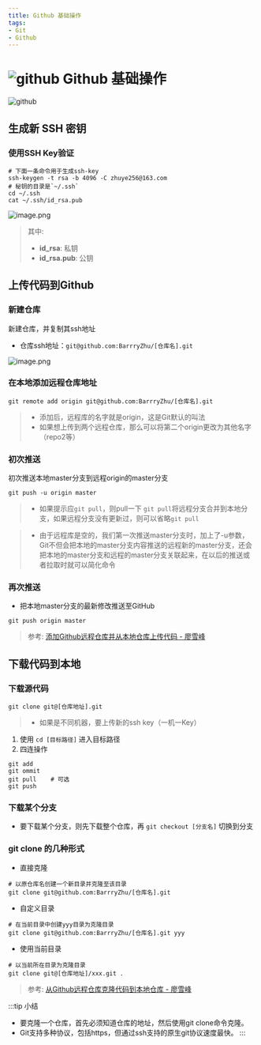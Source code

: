 ```yaml
---
title: Github 基础操作
tags:
- Git
- Github
---
```


# ![github](https://zhuye-1308301598.file.myqcloud.com/icons/github.png) Github 基础操作


![github](https://zhuye-1308301598.file.myqcloud.com/markdown/1586441919541-135a1cc1-b42b-451e-82cf-648ec5d146a4.png)

## 生成新 SSH 密钥

### 使用SSH Key验证

```shell
# 下面一条命令用于生成ssh-key
ssh-keygen -t rsa -b 4096 -C zhuye256@163.com  
# 秘钥的目录是`~/.ssh`
cd ~/.ssh
cat ~/.ssh/id_rsa.pub
```


![image.png](https://zhuye-1308301598.file.myqcloud.com/markdown/1586311071691-906fb90c-6661-42c8-8b3e-197fc0257e7e.png)


> 其中:
>
> - **id_rsa**: 私钥
> - **id_rsa.pub**: 公钥



## 上传代码到Github


### 新建仓库

新建仓库，并复制其ssh地址

- 仓库ssh地址：`git@github.com:BarrryZhu/[仓库名].git`

![image.png](https://zhuye-1308301598.file.myqcloud.com/markdown/1586311434457-a39e9a26-85f9-4f54-b6f4-b15dbf8d6e98.png)


### 在本地添加远程仓库地址


```shell
git remote add origin git@github.com:BarrryZhu/[仓库名].git
```


> - 添加后，远程库的名字就是origin，这是Git默认的叫法
> - 如果想上传到两个远程仓库，那么可以将第二个origin更改为其他名字（repo2等）

### 初次推送

初次推送本地master分支到远程origin的master分支


```shell
git push -u origin master
```


> - 如果提示应`git pull`，则pull一下
>   `git pull`将远程分支合并到本地分支，如果远程分支没有更新过，则可以省略`git pull`

> - 由于远程库是空的，我们第一次推送master分支时，加上了-u参数，Git不但会把本地的master分支内容推送的远程新的master分支，还会把本地的master分支和远程的master分支关联起来，在以后的推送或者拉取时就可以简化命令

### 再次推送


- 把本地master分支的最新修改推送至GitHub



```shell
git push origin master
```


> 参考: [添加Github远程仓库并从本地仓库上传代码 - 廖雪峰](https://www.liaoxuefeng.com/wiki/896043488029600/898732864121440)



## 下载代码到本地

### 下载源代码


```shell
git clone git@[仓库地址].git
```


> - 如果是不同机器，要上传新的ssh key（一机一Key）



1. 使用 `cd [目标路径]` 进入目标路径
1. 四连操作



```shell
git add
git ommit
git pull    # 可选
git push
```


### 下载某个分支

- 要下载某个分支，则先下载整个仓库，再 `git checkout [分支名]` 切换到分支



### git clone 的几种形式


- 直接克隆

```shell
# 以原仓库名创建一个新目录并克隆至该目录
git clone git@github.com:BarrryZhu/[仓库名].git  
```


- 自定义目录

```shell
# 在当前目录中创建yyy目录为克隆目录
git clone git@github.com:BarrryZhu/[仓库名].git yyy  
```


- 使用当前目录

```shell
# 以当前所在目录为克隆目录
git clone git@[仓库地址]/xxx.git .  
```


> 参考: [从Github远程仓库克隆代码到本地仓库 - 廖雪峰](https://www.liaoxuefeng.com/wiki/896043488029600/898732792973664)

:::tip 小结
- 要克隆一个仓库，首先必须知道仓库的地址，然后使用git clone命令克隆。
- Git支持多种协议，包括https，但通过ssh支持的原生git协议速度最快。
:::
